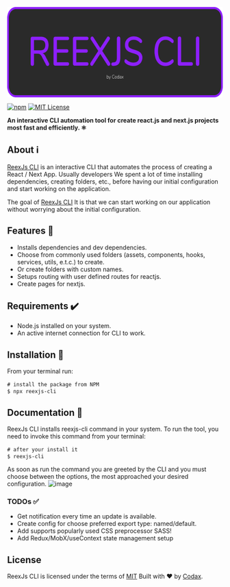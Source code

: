 <img alt="ReexJs logo" src="https://github.com/a12989x/reexjs-cli/blob/main/docs/images/logo.png?raw=true" align="center" height="211" width="624" />

[![npm](https://img.shields.io/npm/v/reexjs-cli?style=flat&logo=appveyor)](https://www.npmjs.com/package/reexjs-cli)
[![MIT License](https://img.shields.io/apm/l/atomic-design-ui.svg?style=flat&logo=appveyor)](https://github.com/tterb/atomic-design-ui/blob/master/LICENSEs)

**An interactive CLI automation tool for create react.js and next.js projects most fast and efficiently. ⚛️**

## About ℹ️

[ReexJs CLI](https://github.com/a12989x/reexjs-cli) is an interactive CLI that automates the process of creating a React / Next App.
Usually developers We spent a lot of time installing dependencies, creating folders, etc., before having our initial configuration and start working on the application.

The goal of [ReexJs CLI](https://github.com/a12989x/reexjs-cli) It is that we can start working on our application without worrying about the initial configuration.

## Features 🎉

-   Installs dependencies and dev dependencies.
-   Choose from commonly used folders (assets, components, hooks, services, utils, e.t.c.) to create.
-   Or create folders with custom names.
-   Setups routing with user defined routes for reactjs.
-   Create pages for nextjs.

## Requirements ✔️

-   Node.js installed on your system.
-   An active internet connection for CLI to work.

## Installation 🚀

From your terminal run:

```shell
# install the package from NPM
$ npx reexjs-cli
```

## Documentation 📘

ReexJs CLI installs reexjs-cli command in your system. To run the tool, you need to invoke this command from your terminal:

```shell
# after your install it
$ reexjs-cli
```

As soon as run the command you are greeted by the CLI and you must choose between the options, the most approached your desired configuration.
![image]()

### TODOs ✅

-   Get notification every time an update is available.
-   Create config for choose preferred export type: named/default.
-   Add supports popularly used CSS preprocessor SASS!
-   Add Redux/MobX/useContext state management setup

## License

ReexJs CLI is licensed under the terms of [MIT](https://choosealicense.com/licenses/mit/)
Built with ❤️ by [Codax](https://github.com/a12989x).
